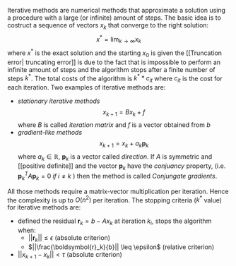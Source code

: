 Iterative methods are numerical methods that approximate a solution using a procedure with a large (or infinite) amount of steps.
The basic idea is to costruct a sequence of vectors $x_k$ that converge to the right solution:
$$
x^* = \lim_{k \to \infty }x_k 
$$
where $x^*$ is the exact solution and the starting $x_0$ is given
the [[Truncation error| truncating error]] is due to the fact that is impossible to perform an infinite amount of steps and the algorithm stops after a finite number of steps $k^*$. The total costs of the algorithm is $k^* * c_{it}$ where $c_{it}$ is the cost for each iteration.
Two examples of iterative methods are:
- *stationary iterative methods* 
     $$
   x_{k+1} = Bx_k + f
   $$
    where $B$ is called *iteration matrix* and $f$ is a vector obtained from $b$
- *gradient-like methods* 
    $$
    x_{k+1} = x_k + a_k\boldsymbol{p}_k
  $$
    where $a_k \in \mathbb{R}$, $\boldsymbol{p}_k$ is a vector called *direction*.
    If $A$ is symmetric and [[positive definite]] and the vector $\boldsymbol{p}_k$ have the *conjuancy* property, (i.e. $\boldsymbol{p}_k^T A\boldsymbol{p}_k = 0 \; if \; i \neq k$ ) then the method is called *Conjungate gradients*.

All those methods require a matrix-vector multiplication per iteration. Hence the complexity is up to $O(n^2)$ per iteration.
The stopping criteria ($k^*$ value) for iterative methods are:
- defined the residual $\boldsymbol{r}_k = b -Ax_k$ at iteration $k_i$, stops the algorithm when:
    - $||\boldsymbol{r}_k|| \leq \epsilon$  (absolute criterion)
    - $||\frac{\boldsymbol{r}_k}{b}|| \leq \epsilon$ (relative criterion)
- $||x_{k+1} - x_k|| < \tau$ (absolute criterion)

